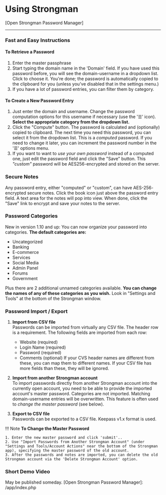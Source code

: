 # Using Strongman
[Open Strongman Password Manager]

---

### Fast and Easy Instructions

#### To Retrieve a Password
1. Enter the master passphrase
2. Start typing the domain name in the 'Domain' field. If you have used this password before, you will see the domain-username in a dropdown list. Click to choose it. You're done; the password is automatically copied to the clipboard for you (unless you've disabled that in the settings menu.)
3. If you have a lot of password entries, you can filter them by category.

#### To Create a New Password Entry
1. Just enter the domain and username. Change the password computation options for this username if necessary (use the '☰' icon). **Select the appropriate category from the dropdown list.**
2. Click the "Compute" button. The password is calculated and (optionally) copied to clipboard. The next time you need this password, you can select it from the dropdown list.  This is a *computed* password. If you need to change it later, you can increment the password number in the '☰' options menu.
3. If you want to want to *use your own password* instead of a computed one, just edit the password field and click the "Save" button. This *"custom"* password will be AES256-encrypted and stored on the server.

### Secure Notes
Any password entry, either "computed" or "custom", can have AES-256- encrypted secure notes.  Click the book icon just above the password entry field. A text area for the notes will pop into view. When done, click the "Save" link to encrypt and save your notes to the server.

### Password Categories
New in version 1.10 and up: You can now organize your password into categories.  **The default categories are:**

- Uncategorized
- Banking
- E-commerce
- Services
- Social Media
- Admin Panel
- Forums
- Government

Plus there are 2 additional unnamed categories available.  **You can change the names of any of these categories as you wish.** Look in "Settings and Tools" at the bottom of the Strongman window.

### Password Import / Export
1. **Import from CSV file**  
Passwords can be imported from virtually any CSV file. The header row is a requirement. The following fields are imported from each row:
    - Website (required)
    - Login Name (required)
    - Password (required)
    - Comments (optional)
If your CVS header names are different from these, you can map them to different names.  If your CSV file has more fields than these, they will be ignored. 

2. **Import from another Strongman account**  
To import passwords directly from another Strongman account into the currently open account, you need to be able to provide the imported account's master password. Categories are not imported. Matching domain-username entries will be overwritten. This feature is often used to *change the master password* (see below).

3. **Export to CSV file**  
Passwords can be exported to a CSV file. Keepass v1.x format is used.

!!! Note
    **To Change the Master Password**
    
    1. Enter the new master password and click 'submit'..
    2. Use "Import Passwords from Another Strongman Account" (under "Settings and Tools/Account Actions" near the bottom of the Strongman app), specifying the master password of the old account.
    3. After the passwords and notes are imported, you can delete the old Strongman account via the 'Delete Strongman Account' option.

### Short Demo Video

May be published someday.
[Open Strongman Password Manager]: /app/index.php


<!--stackedit_data:
eyJoaXN0b3J5IjpbLTk4NTIwMjcxMiwxNDQ1Mjk1MjcsOTkxMD
QwNzk1XX0=
-->